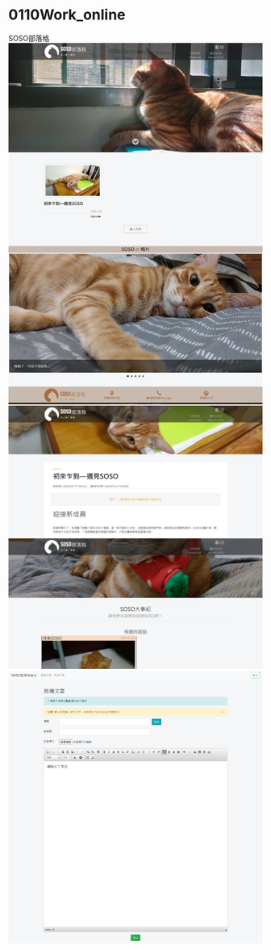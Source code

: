 # 0110Work_online
SOSO部落格 
</br>
![image](https://github.com/hank444tw/0110Work_online/blob/master/Demo1.jpg)
![image](https://github.com/hank444tw/0110Work_online/blob/master/Demo2.jpg)
![image](https://github.com/hank444tw/0110Work_online/blob/master/Demo3.jpg)
![image](https://github.com/hank444tw/0110Work_online/blob/master/Demo4.jpg)
